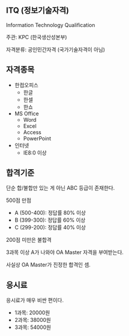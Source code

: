 
## ITQ (정보기술자격)

Information Technology Qualification

주관: KPC (한국생산성본부)

자격분류: 공인민간자격 (국가기술자격이 아님)

## 자격종목

* 한컴오피스
  * 한글
  * 한셀
  * 한쇼
* MS Office
  * Word
  * Excel
  * Access
  * PowerPoint
* 인터넷
  * IE8:0 이상

## 합격기준

단순 합/불합만 있는 게 아닌 ABC 등급이 존재한다.

500점 만점

* A (500-400): 정답률 80% 이상
* B (399-300): 정답률 60% 이상
* C (299-200): 정답률 40% 이상

200점 미만은 불합격

3과목 이상 A가 나와야 OA Master 자격을 부여받는다.

사실상 OA Master가 진정한 합격인 셈.

## 응시료

응시료가 매우 비싼 편이다.

* 1과목: 20000원
* 2과목: 38000원
* 3과목: 54000원
